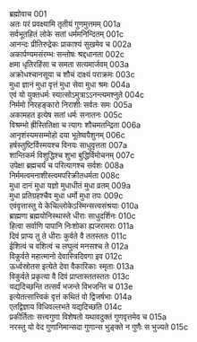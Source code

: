 ब्रह्मोवाच	001  
अतः परं प्रवक्ष्यामि तृतीयं गुणमुत्तमम्	001a  
सर्वभूतहितं लोके सतां धर्ममनिन्दितम्	001c  
आनन्दः प्रीतिरुद्रेकः प्राकाश्यं सुखमेव च	002a  
अकार्पण्यमसंरम्भः सन्तोषः श्रद्दधानता	002c  
क्षमा धृतिरहिंसा च समता सत्यमार्जवम्	003a  
अक्रोधश्चानसूया च शौचं दाक्ष्यं पराक्रमः	003c  
मुधा ज्ञानं मुधा वृत्तं मुधा सेवा मुधा श्रमः	004a  
एवं यो युक्तधर्मः स्यात्सोऽमुत्राऽऽनन्त्यमश्नुते	004c  
निर्ममो निरहङ्कारो निराशीः सर्वतः समः	005a  
अकामहत इत्येष सतां धर्मः सनातनः	005c  
विश्रम्भो ह्रीस्तितिक्षा च त्यागः शौचमतन्द्रिता	006a  
आनृशंस्यमसम्मोहो दया भूतेष्वपैशुनम्	006c  
हर्षस्तुष्टिर्विस्मयश्च विनयः साधुवृत्तता	007a  
शान्तिकर्म विशुद्धिश्च शुभा बुद्धिर्विमोचनम्	007c  
उपेक्षा ब्रह्मचर्यं च परित्यागश्च सर्वशः	008a  
निर्ममत्वमनाशीस्त्वमपरिक्रीतधर्मता	008c  
मुधा दानं मुधा यज्ञो मुधाधीतं मुधा व्रतम्	009a  
मुधा प्रतिग्रहश्चैव मुधा धर्मो मुधा तपः	009c  
एवंवृत्तास्तु ये केचिल्लोकेऽस्मिन्सत्त्वसंश्रयाः	010a  
ब्राह्मणा ब्रह्मयोनिस्थास्ते धीराः साधुदर्शिनः	010c  
हित्वा सर्वाणि पापानि निःशोका ह्यजरामराः	011a  
दिवं प्राप्य तु ते धीराः कुर्वते वै ततस्ततः	011c  
ईशित्वं च वशित्वं च लघुत्वं मनसश्च ते	012a  
विकुर्वते महात्मानो देवास्त्रिदिवगा इव	012c  
ऊर्ध्वस्रोतस इत्येते देवा वैकारिकाः स्मृताः	013a  
विकुर्वते प्रकृत्या वै दिवं प्राप्तास्ततस्ततः	013c  
यद्यदिच्छन्ति तत्सर्वं भजन्ते विभजन्ति च	013e  
इत्येतत्सात्त्विकं वृत्तं कथितं वो द्विजर्षभाः	014a  
एतद्विज्ञाय विधिवल्लभते यद्यदिच्छति	014c  
प्रकीर्तिताः सत्त्वगुणा विशेषतो यथावदुक्तं गुणवृत्तमेव च	015a  
नरस्तु यो वेद गुणानिमान्सदा गुणान्स भुङ्क्ते न गुणैः स भुज्यते	015c  
